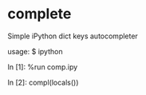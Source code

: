 # complete

Simple iPython dict keys autocompleter

usage:
$ ipython

In [1]: %run comp.ipy

In [2]: compl(locals())

